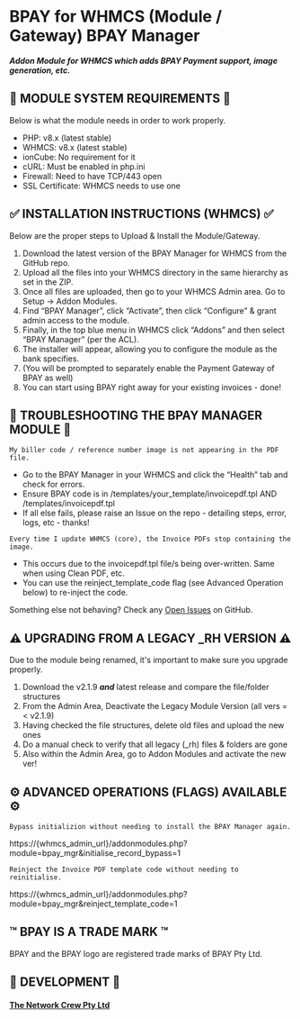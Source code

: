 # BPAY for WHMCS (Module / Gateway) BPAY Manager

**_Addon Module for WHMCS which adds BPAY Payment support, image generation, etc._**

## 🎯 MODULE SYSTEM REQUIREMENTS 🎯

Below is what the module needs in order to work properly.
- PHP: v8.x (latest stable)
- WHMCS: v8.x (latest stable)
- ionCube: No requirement for it
- cURL: Must be enabled in php.ini
- Firewall: Need to have TCP/443 open
- SSL Certificate: WHMCS needs to use one

## ✅ INSTALLATION INSTRUCTIONS (WHMCS) ✅

Below are the proper steps to Upload & Install the Module/Gateway.
1. Download the latest version of the BPAY Manager for WHMCS from the GitHub repo.
2. Upload all the files into your WHMCS directory in the same hierarchy as set in the ZIP.
3. Once all files are uploaded, then go to your WHMCS Admin area. Go to Setup -> Addon Modules.
4. Find “BPAY Manager”, click “Activate”, then click “Configure” & grant admin access to the module.
5. Finally, in the top blue menu in WHMCS click “Addons” and then select “BPAY Manager” (per the ACL).
6. The installer will appear, allowing you to configure the module as the bank specifies.
7. (You will be prompted to separately enable the Payment Gateway of BPAY as well)
8. You can start using BPAY right away for your existing invoices - done!

## 🐛 TROUBLESHOOTING THE BPAY MANAGER MODULE 🐛

```My biller code / reference number image is not appearing in the PDF file.```

- Go to the BPAY Manager in your WHMCS and click the “Health” tab and check for errors.
- Ensure BPAY code is in /templates/your_template/invoicepdf.tpl AND /templates/invoicepdf.tpl
- If all else fails, please raise an Issue on the repo - detailing steps, error, logs, etc - thanks!

```Every time I update WHMCS (core), the Invoice PDFs stop containing the image.```

- This occurs due to the invoicepdf.tpl file/s being over-written. Same when using Clean PDF, etc.
- You can use the reinject_template_code flag (see Advanced Operation below) to re-inject the code.

Something else not behaving? Check any [Open Issues](https://github.com/LEOPARD-host/BPAY-for-WHMCS/issues) on GitHub.

## ⚠️ UPGRADING FROM A LEGACY _RH VERSION ⚠️

Due to the module being renamed, it's important to make sure you upgrade properly.

1. Download the v2.1.9 **_and_** latest release and compare the file/folder structures
2. From the Admin Area, Deactivate the Legacy Module Version (all vers =< v2.1.9)
3. Having checked the file structures, delete old files and upload the new ones
4. Do a manual check to verify that all legacy (\_rh) files & folders are gone
5. Also within the Admin Area, go to Addon Modules and activate the new ver!

## ⚙️ ADVANCED OPERATIONS (FLAGS) AVAILABLE ⚙️

```Bypass initializion without needing to install the BPAY Manager again.```

https://{whmcs_admin_url}/addonmodules.php?module=bpay_mgr&initialise_record_bypass=1

```Reinject the Invoice PDF template code without needing to reinitialise.```

https://{whmcs_admin_url}/addonmodules.php?module=bpay_mgr&reinject_template_code=1

## ™️ BPAY IS A TRADE MARK ™️

BPAY and the BPAY logo are registered trade marks of BPAY Pty Ltd.

## 🏢 DEVELOPMENT 🏢

#### [The Network Crew Pty Ltd](https://thenetworkcrew.com.au)
